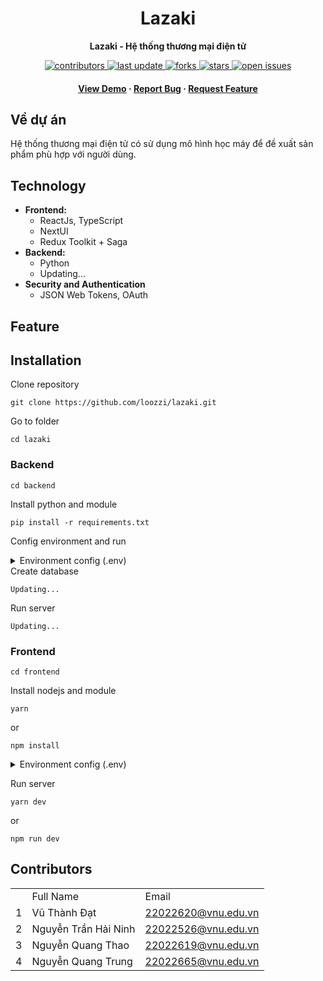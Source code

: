 <div align="center">
	<h1>Lazaki</h1>
	<p>
		<b>Lazaki - Hệ thống thương mại điện tử</b>
	</p>
	<!-- Badges -->
	<p>
	<a href="https://github.com/loozzi/lazaki/graphs/contributors">
		<img src="https://img.shields.io/github/contributors/loozzi/lazaki" alt="contributors" />
	</a>
	<a href="">
		<img src="https://img.shields.io/github/last-commit/loozzi/lazaki" alt="last update" />
	</a>
	<a href="https://github.com/loozzi/lazaki/network/members">
		<img src="https://img.shields.io/github/forks/loozzi/lazaki" alt="forks" />
	</a>
	<a href="https://github.com/loozzi/lazaki/stargazers">
		<img src="https://img.shields.io/github/stars/loozzi/lazaki" alt="stars" />
	</a>
	<a href="https://github.com/loozzi/lazaki/issues/">
		<img src="https://img.shields.io/github/issues/loozzi/lazaki" alt="open issues" />
	</a>
	</p>
	
<h4>
	<a href="#" target="_blank">View Demo</a>
<span> · </span>
	<a href="https://github.com/loozzi/lazaki/issues/">Report Bug</a>
<span> · </span>
	<a href="https://github.com/loozzi/lazaki/issues/">Request Feature</a>
</h4>
</div>

## Về dự án

<p>
	Hệ thống thương mại điện tử có sử dụng mô hình học máy để đề xuất sản phẩm phù hợp với người dùng.

</p>

## Technology

- **Frontend:**
  - ReactJs, TypeScript
  - NextUI
  - Redux Toolkit + Saga
- **Backend:**
  - Python
  - Updating...
- **Security and Authentication**
  - JSON Web Tokens, OAuth

## Feature

## Installation

Clone repository

```
git clone https://github.com/loozzi/lazaki.git
```

Go to folder

```
cd lazaki
```

### Backend

```
cd backend
```

Install python and module

```
pip install -r requirements.txt
```

Config environment and run

<details>
<summary>Environment config (.env)</summary>

```
Updating...
```

</details>
Create database

```
Updating...
```

Run server

```
Updating...
```

### Frontend

```
cd frontend
```

Install nodejs and module

```
yarn
```

or

```
npm install
```

<details>
<summary>Environment config (.env)</summary>

```
REACT_APP_API_ENDPOINT=<api>
```

</details>

Run server

```
yarn dev
```

or

```
npm run dev
```

## Contributors

<center>
	<table>
		<th>
			<td>Full Name</td>
			<td>Email</td>
		</th>
		<tr>
			<td>1</td>
			<td>Vũ Thành Đạt</td>
			<td><a href="mailto:22022620@vnu.edu.vn">22022620@vnu.edu.vn</a></td>
		</tr>
		<tr>
			<td>2</td>
			<td>Nguyễn Trần Hải Ninh</td>
			<td><a href="mailto:22022526@vnu.edu.vn">22022526@vnu.edu.vn</a></td>
		</tr>
		<tr>
			<td>3</td>
			<td>Nguyễn Quang Thao</td>
			<td><a href="mailto:22022619@vnu.edu.vn">22022619@vnu.edu.vn</a></td>
		</tr>
		<tr>
			<td>4</td>
			<td>Nguyễn Quang Trung</td>
			<td><a href="mailto:22022665@vnu.edu.vn">22022665@vnu.edu.vn</a></td>
		</tr>
	</table>
</center>
